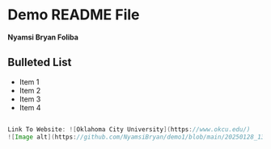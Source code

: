 # Demo README File

**Nyamsi Bryan Foliba**

## Bulleted List
- Item 1
- Item 2
- Item 3
- Item 4

```java

Link To Website: ![Oklahoma City University](https://www.okcu.edu/)
![Image alt](https://github.com/NyamsiBryan/demo1/blob/main/20250128_133518%20(1).jpg?raw=true)


